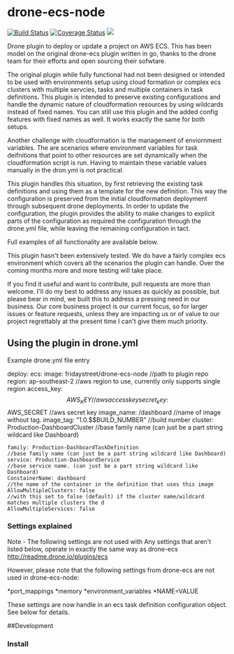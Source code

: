 # drone-ecs-node

[![Build Status](http://beta.drone.io/api/badges/drone-plugins/drone-ecs/status.svg)](http://beta.drone.io/drone-plugins/drone-ecs)
[![Coverage Status](https://aircover.co/badges/drone-plugins/drone-ecs/coverage.svg)](https://aircover.co/drone-plugins/drone-ecs)
[![](https://badge.imagelayers.io/plugins/drone-ecs:latest.svg)](https://imagelayers.io/?images=plugins/drone-ecs:latest 'Get your own badge on imagelayers.io')

Drone plugin to deploy or update a project on AWS ECS. This has been model on the original drone-ecs plugin written in go, thanks to the drone team for their efforts and open sourcing their sofwtare. 

The original plugin while fully functional had not been designed or intended to be used with environments setup using cloud formation or complex ecs clusters with multiple servcies, tasks and multiple containers in task definitions. This plugin is intended to preserve existing configurations and handle the dynamic nature of cloudformation resources by using wildcards instead of fixed names. You can still use this plugin and the added config features with fixed names as well. It works exactly the same for both setups.

Another challenge with cloudformation is the management of enviornment variables. The are scenarios where environment variables for task deifnitions that point to other resources are set dynamically when the cloudformation script is run. Having to maintain these variable values manually in the dron.yml is not practical. 

This plugin handles this situation, by first retrieving the existing task definitions and using them as a template for the new definition. This way the configuration is preserved from the initial cloudformation deployment through subsequent drone deployments. In order to update the configuration, the plugin provides the ability to make changes to explicit parts of the configuration as required the configuration through the drone.yml file, while leaving the remaining configuration in tact. 

Full examples of all functionality are available below.

This plugin hasn't been extensively tested. We do have a fairly complex ecs environment which covers all the scenarios the plugin can handle. Over the coming months more and more testing will take place. 

If you find it useful and want to contribute, pull requests are more than welcome. I'll do my best to address any issues as quickly as possible, but please bear in mind, we built this to address a pressing need in our business. Our core business project is our current focus, so for larger issues or feature requests, unless they are impacting us or of value to our project regrettably at the present time I can't give them much priority. 

## Using the plugin in drone.yml


Example drone.yml file entry

deploy:
  ecs:
    image: fridaystreet/drone-ecs-node                                                      //path to plugin repo
    region: ap-southeast-2                                                                            //aws region to use, currently only supports single region
    access_key: $$AWS_KEY                                                                      //aws access key 
    secret_key: $$AWS_SECRET                                                                //aws secret key
    image_name: <my registery domain>/dashboard                             //name of image without tag. 
    image_tag: "1.0.$$BUILD_NUMBER"                                                 //build number
    cluster: Production-DashboardCluster                                                //base family name (can just be a part string wildcard like Dashboard)

    family: Production-DashboardTaskDefinition                                      //base family name (can just be a part string wildcard like Dashboard)
    service: Production-DashboardService                                               //base service name. (can just be a part string wildcard like Dashboard)
    ConstainerName: dashboard                                                               //the name of the container in the definition that uses this image         
    AllowMultipleClusters: false                                                    //with this set to false (default) if the cluster name/wildcard matches multiple clusters the d
    AllowMultipleServices: false

### Settings explained

Note - The following settings are not used with 
Any settings that aren't listed below, operate in exactly the same way as drone-ecs http://readme.drone.io/plugins/ecs 

However, please note that the following settings from drone-ecs are not used in drone-ecs-node:

*port_mappings
*memory
*environment_variables 
*NAME=VALUE

These settings are now handle in an ecs task definition configuration object. See below for details.



##Development

### Install 

```npm install


